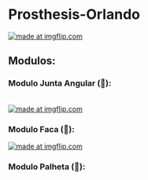# Prosthesis-Orlando

<a href="https://imgflip.com/gif/31bflt"><img src="https://i.imgflip.com/31bflt.gif" title="made at imgflip.com"/></a>

## Modulos:

### Modulo Junta Angular (:triangular_ruler:):
<br/>
<a href="https://imgflip.com/gif/31bg6d"><img src="https://i.imgflip.com/31bg6d.gif" title="made at imgflip.com"/></a>

### Modulo Faca (:hocho:):
<a href="https://imgflip.com/gif/31bgcf"><img src="https://i.imgflip.com/31bgcf.gif" title="made at imgflip.com"/></a>

### Modulo Palheta (:guitar:):
